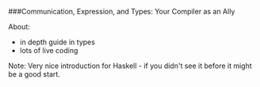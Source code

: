 ###Communication, Expression, and Types: Your Compiler as an Ally

About:
- in depth guide in types
- lots of live coding

Note:
Very nice introduction for Haskell - if you didn't see it before it might be a 
good start.
